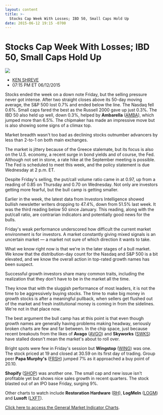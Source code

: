 ```yaml
---
layout: content
title: >-
  Stocks Cap Week With Losses; IBD 50, Small Caps Hold Up
date: 2015-06-12 19:15 -0700
---
```



Stocks Cap Week With Losses; IBD 50, Small Caps Hold Up
========================================================


![](https://www.investors.com/wp-content/uploads/ibd-migrated-images/MPv_150615_635697205254569000.png)

* [KEN SHREVE](https://www.investors.com/author/shrevek/ "Posts by KEN SHREVE")
* 07:15 PM ET 06/12/2015




Stocks ended the week on a down note Friday, but the selling pressure never got intense. After two straight closes above its 50-day moving average, the S&P 500 lost 0.7% and ended below the line. The Nasdaq fell 0.6%. Small caps fared the best as the Russell 2000 gave up just 0.3%. The IBD 50 also held up well, down 0.3%, helped by **Ambarella** ([AMBA](https://research.investors.com/quote.aspx?symbol=AMBA)), which jumped more than 6.5%. The chipmaker has made an impressive move but is also showing some signs of a climax top.

  

Market breadth wasn't too bad as declining stocks outnumber advancers by less than 2-to-1 on both main exchanges.

  

The market is jittery because of the Greece stalemate, but its focus is also on the U.S. economy, a recent surge in bond yields and of course, the Fed. Although not set in stone, a rate hike at the September meeting is possible. The Fed is scheduled to meet this week, and the policy statement is due Wednesday at 2 p.m. ET.

  

Despite Friday's selling, the put/call volume ratio came in at 0.97, up from a reading of 0.85 on Thursday and 0.70 on Wednesday. Not only are investors getting more fearful, but the bull camp is getting smaller.

  

Earlier in the week, the latest data from Investors Intelligence showed bullish newsletter writers dropping to 47.4%, down from 51.5% last week. It was the third reading below 50 since January. This reading, along with the put/call ratio, are contrarian indicators and potentially good news for the bulls.

  

Friday's weak performance underscored how difficult the current market environment is for investors. A market constantly giving mixed signals is an uncertain market — a market not sure of which direction it wants to take.

  

What we know right now is that we're in the later stages of a bull market. We know that the distribution-day count for the Nasdaq and S&P 500 is a bit elevated, and we know the overall action in top-rated growth names has been suspect.

  

Successful growth investors share many common traits, including the realization that they don't have to be in the market all the time.

  

They know that with the sluggish performance of most leaders, it is not the time to be aggressively buying stocks. The time to make big money in growth stocks is after a meaningful pullback, when sellers get flushed out of the market and fresh institutional money is coming in from the sidelines. We're not in that place now.

  

The best argument the bull camp has at this point is that even though growth names are generally having problems making headway, seriously broken charts are few and far between. In the chip space, just because recent breakouts from the likes of **Avago** ([AVGO](https://research.investors.com/quote.aspx?symbol=AVGO)) and **Skyworks** ([SWKS](https://research.investors.com/quote.aspx?symbol=SWKS)) have stalled doesn't mean the market's about to roll over.

  

Bright spots were few in Friday's session but **Wingstop** ([WING](https://research.investors.com/quote.aspx?symbol=WING)) was one. The stock priced at 19 and closed at 30.59 on its first day of trading. Group peer **Papa Murphy's** ([FRSH](https://research.investors.com/quote.aspx?symbol=FRSH)) jumped 7% as it approached a buy point of 20.10.

  

**Shopify** ([SHOP](https://research.investors.com/quote.aspx?symbol=SHOP)) was another one. The small cap and new issue isn't profitable yet but shows nice sales growth in recent quarters. The stock blasted out of an IPO base Friday, surging 9%.

  

Other charts to watch include **Restoration Hardware** ([RH](https://research.investors.com/quote.aspx?symbol=RH)), **LogMeIn** ([LOGM](https://research.investors.com/quote.aspx?symbol=LOGM)) and **Luxoft** ([LXFT](https://research.investors.com/quote.aspx?symbol=LXFT)).

  

[Click here to access the General Market Indicator Charts](https://www.investors.com/pdf/GMI_061515.pdf).




